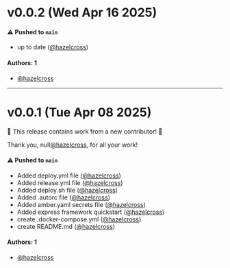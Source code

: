 # v0.0.2 (Wed Apr 16 2025)

#### ⚠️ Pushed to `main`

- up to date ([@hazelcross](https://github.com/hazelcross))

#### Authors: 1

- [@hazelcross](https://github.com/hazelcross)

---

# v0.0.1 (Tue Apr 08 2025)

:tada: This release contains work from a new contributor! :tada:

Thank you, null[@hazelcross](https://github.com/hazelcross), for all your work!

#### ⚠️ Pushed to `main`

- Added deploy.yml file ([@hazelcross](https://github.com/hazelcross))
- Added release.yml file ([@hazelcross](https://github.com/hazelcross))
- Added deploy.sh file ([@hazelcross](https://github.com/hazelcross))
- Added .autorc file ([@hazelcross](https://github.com/hazelcross))
- Added amber.yaml secrets file ([@hazelcross](https://github.com/hazelcross))
- Added express framework quickstart ([@hazelcross](https://github.com/hazelcross))
- create .docker-compose.yml ([@hazelcross](https://github.com/hazelcross))
- create README.md ([@hazelcross](https://github.com/hazelcross))

#### Authors: 1

- [@hazelcross](https://github.com/hazelcross)

